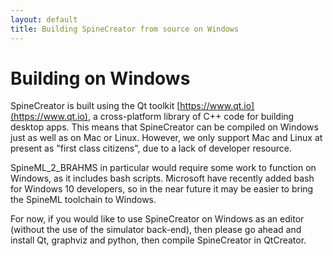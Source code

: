 ```yaml
---
layout: default
title: Building SpineCreator from source on Windows
---
```

# Building on Windows

SpineCreator is built using the Qt toolkit
[https://www.qt.io](https://www.qt.io), a cross-platform library of C++ code for
building desktop apps. This means that SpineCreator can be compiled on
Windows just as well as on Mac or Linux. However, we only support Mac
and Linux at present as "first class citizens", due to a lack of
developer resource.

SpineML_2_BRAHMS in particular would require some work to function on
Windows, as it includes bash scripts. Microsoft have recently added
bash for Windows 10 developers, so in the near future it may be easier
to bring the SpineML toolchain to Windows.

For now, if you would like to use SpineCreator on Windows as an editor
(without the use of the simulator back-end), then please go ahead and
install Qt, graphviz and python, then compile SpineCreator in
QtCreator.
